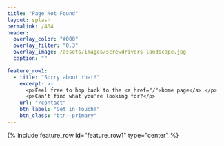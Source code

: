 ```yaml
---
title: "Page Not Found"
layout: splash
permalink: /404
header:
  overlay_color: "#000"
  overlay_filter: "0.3"
  overlay_image: /assets/images/screwdrivers-landscape.jpg
  caption: ""

feature_row1:
  - title: "Sorry about that!"
    excerpt: >-
      <p>Feel free to hop back to the <a href="/">home page</a>.</p>
      <p>Can't find what you're looking for?</p>
    url: "/contact"
    btn_label: "Get in Touch!"
    btn_class: "btn--primary"
---
```


{% include feature_row id="feature_row1" type="center" %}
